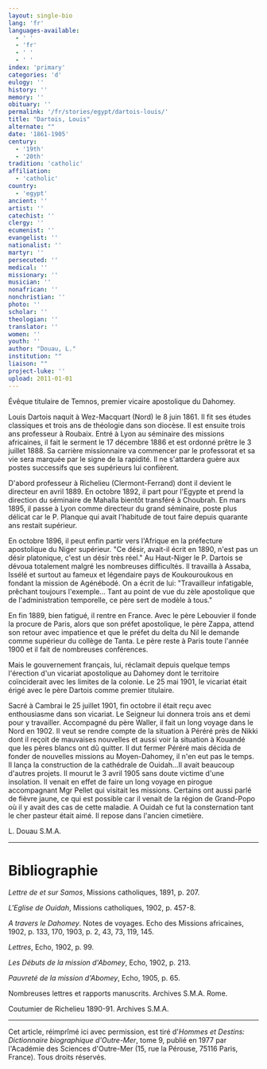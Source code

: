 ```yaml
---
layout: single-bio
lang: 'fr'
languages-available:
  - ' '
  - 'fr'
  - ' '
  - ' '
index: 'primary'
categories: 'd'
eulogy: ''
history: ''
memory: ''
obituary: ''
permalink: '/fr/stories/egypt/dartois-louis/'
title: "Dartois, Louis"
alternate: ""
date: '1861-1905'
century:
  - '19th'
  - '20th'
tradition: 'catholic'
affiliation:
  - 'catholic'
country:
  - 'egypt'
ancient: ''
artist: ''
catechist: ''
clergy: ''
ecumenist: ''
evangelist: ''
nationalist: ''
martyr: ''
persecuted: ''
medical: ''
missionary: ''
musician: ''
nonafrican: ''
nonchristian: ''
photo: ''
scholar: ''
theologian: ''
translator: ''
women: ''
youth: ''
author: "Douau, L."
institution: ""
liaison: ""
project-luke: ''
upload: 2011-01-01
---
```




Évêque titulaire de Temnos, premier vicaire apostolique du Dahomey.

Louis Dartois naquit à Wez-Macquart (Nord) le 8 juin 1861. Il fit ses études classiques et trois ans de théologie dans son diocèse. Il est ensuite trois ans professeur à Roubaix. Entré à Lyon au séminaire des missions africaines, il fait le serment le 17 décembre 1886 et est ordonné prêtre le 3 juillet 1888. Sa carrière missionnaire va commencer par le professorat et sa vie sera marquée par le signe de la rapidité. Il ne s'attardera guère aux postes successifs que ses supérieurs lui confièrent.

D'abord professeur à Richelieu (Clermont-Ferrand) dont il devient le directeur en avril 1889. En octobre 1892, il part pour l'Egypte et prend la direction du séminaire de Mahalla bientôt transféré à Choubrah. En mars 1895, il passe à Lyon comme directeur du grand séminaire, poste plus délicat car le P. Planque qui avait l'habitude de tout faire depuis quarante ans restait supérieur.

En octobre 1896, il peut enfin partir vers l'Afrique en la préfecture apostolique du Niger supérieur. "Ce désir, avait-il écrit en 1890, n'est pas un désir platonique, c'est un désir très réel." Au Haut-Niger le P. Dartois se dévoua totalement malgré les nombreuses difficultés. Il travailla à Assaba, Issélé et surtout au fameux et légendaire pays de Koukouroukous en fondant la mission de Agénébodé. On a écrit de lui: "Travailleur infatigable, prêchant toujours l'exemple… Tant au point de vue du zèle apostolique que de l'administration temporelle, ce père sert de modèle à tous."

En fin 1889, bien fatigué, il rentre en France. Avec le père Lebouvier il fonde la procure de Paris, alors que son préfet apostolique, le père Zappa, attend son retour avec impatience et que le préfet du delta du Nil le demande comme supérieur du collège de Tanta. Le père reste à Paris toute l'année 1900 et il fait de nombreuses conférences.

Mais le gouvernement français, lui, réclamait depuis quelque temps l'érection d'un vicariat apostolique au Dahomey dont le territoire coïnciderait avec les limites de la colonie. Le 25 mai 1901, le vicariat était érigé avec le père Dartois comme premier titulaire.

Sacré à Cambrai le 25 juillet 1901, fin octobre il était reçu avec enthousiasme dans son vicariat. Le Seigneur lui donnera trois ans et demi pour y travailler. Accompagné du père Waller, il fait un long voyage dans le Nord en 1902. Il veut se rendre compte de la situation à Péréré près de Nikki dont il reçoit de mauvaises nouvelles et aussi voir la situation à Kouandé que les pères blancs ont dû quitter. Il dut fermer Péréré mais décida de fonder de nouvelles missions au Moyen-Dahomey, il n'en eut pas le temps. Il lança la construction de la cathédrale de Ouidah…Il avait beaucoup d'autres projets. Il mourut le 3 avril 1905 sans doute victime d'une insolation. Il venait en effet de faire un long voyage en pirogue accompagnant Mgr Pellet qui visitait les missions. Certains ont aussi parlé de fièvre jaune, ce qui est possible car il venait de la région de Grand-Popo où il y avait des cas de cette maladie. A Ouidah ce fut la consternation tant le cher pasteur était aimé. Il repose dans l'ancien cimetière.

L. Douau S.M.A.

---

# Bibliographie

*Lettre de et sur Samos*, Missions catholiques, 1891, p. 207.

*L'Eglise de Ouidah*, Missions catholiques, 1902, p. 457-8.

*A travers le Dahomey*. Notes de voyages. Echo des Missions africaines, 1902, p. 133, 170, 1903, p. 2, 43, 73, 119, 145.

*Lettres*, Echo, 1902, p. 99.

*Les Débuts de la mission d'Abomey*, Echo, 1902, p. 213.

*Pauvreté de la mission d'Abomey*, Echo, 1905, p. 65.

Nombreuses lettres et rapports manuscrits. Archives S.M.A. Rome.

Coutumier de Richelieu 1890-91. Archives S.M.A.

---

Cet article, réimprîmé ici avec permission, est tiré d'*Hommes et Destins: Dictionnaire biographique d'Outre-Mer*, tome 9, publié en 1977 par l'Académie des Sciences d'Outre-Mer (15, rue la Pérouse, 75116 Paris, France). Tous droits réservés.